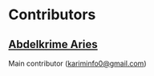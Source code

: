 
# Contributors

## [Abdelkrime Aries](https://github.com/kariminf)
Main contributor (<kariminfo0@gmail.com>)
